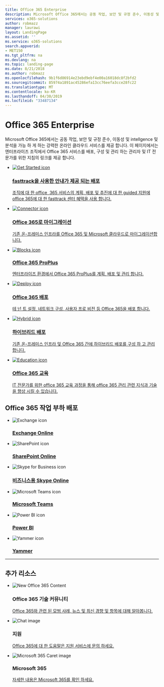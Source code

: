 ```yaml
---
title: Office 365 Enterprise
description: Microsoft Office 365에서는 공동 작업, 보안 및 규정 준수, 이동성 및 intellgence 및 분석을 가능 하 게 하는 강력한 온라인 클라우드 서비스를 제공 합니다. 이 페이지에서는 엔터프라이즈 조직에서 Office 365 서비스를 배포, 구성 및 관리 하는 관리자 및 IT 전문가를 위한 지침을 제공 합니다.
services: o365-solutions
author: robmazz
manager: laurawi
layout: LandingPage
ms.assetid: ''
ms.service: o365-solutions
search.appverid:
- MET150
ms.tgt_pltfrm: na
ms.devlang: na
ms.topic: landing-page
ms.date: 8/21/2018
ms.author: robmazz
ms.openlocfilehash: 9b1f6d86914e23ebd9ebf4e00a16018dc8f2bfd2
ms.sourcegitcommit: 85974a1891ac45286efa13cc76eefa3cce28fc22
ms.translationtype: MT
ms.contentlocale: ko-KR
ms.lasthandoff: 04/30/2019
ms.locfileid: "33487134"
---
```

<h1>Office 365 Enterprise</h1>
<p>Microsoft Office&nbsp;365에서는 공동 작업, 보안 및 규정 준수, 이동성 및 intellgence 및 분석을 가능 하 게 하는 강력한 온라인 클라우드 서비스를 제공 합니다. 이 페이지에서는 엔터프라이즈 조직에서 Office&nbsp;365 서비스를 배포, 구성 및 관리 하는 관리자 및 IT 전문가를 위한 지침의 링크를 제공 합니다.</p>
<ul class="cardsF panelContent">
    <li>
        <a href="https://www.microsoft.com/fasttrack/microsoft-365/office-365">
        <div class="cardSize">
            <div class="cardPadding">
                <div class="card">
                    <div class="cardImageOuter">
                        <div class="cardImage">
                            <img src="https://docs.microsoft.com/en-us//office/media/icons/get-started.svg" alt="Get Started icon" />
                        </div>
                    </div>
                    <div class="cardText">
                        <h3>fasttrack을 사용한 안내가 제공 되는 배포</h3>
                <p>조직에 대 한 office&nbsp;&nbsp;365 서비스의 계획, 배포 및 추진에 대 한 guided 지원에 office 365에 대 한 fasttrack 센터 혜택을 사용 합니다.</p>
                    </div>
                </div>
            </div>
        </div>
        </a>
    </li> 
    <li>
        <a href="migrate-data-to-office-365.md">
        <div class="cardSize">
            <div class="cardPadding">
                <div class="card">
                    <div class="cardImageOuter">
                        <div class="cardImage">
                            <img src="https://docs.microsoft.com/en-us/office/media/icons/connector.svg" alt="Connector icon" />
                        </div>
                    </div>
                    <div class="cardText">
                        <h3>Office 365로 마이그레이션</h3>
                <p>기존 온-프레미스 인프라를 Office&nbsp;365 및 Microsoft 클라우드로 마이그레이션합니다.</p>
                    </div>
                </div>
            </div>
        </div>
        </a>
    </li>
    <li>
        <a href="https://docs.microsoft.com/DeployOffice/deployment-guide-for-office-365-proplus">
        <div class="cardSize">
            <div class="cardPadding">
                <div class="card">
                    <div class="cardImageOuter">
                        <div class="cardImage">
                            <img src="https://docs.microsoft.com/en-us/office/media/icons/blocks.svg" alt="Blocks icon" />
                        </div>
                    </div>
                    <div class="cardText">
                        <h3>Office 365 ProPlus</h3>
                <p>엔터프라이즈 환경에서 Office&nbsp;365 ProPlus를 계획, 배포 및 관리 합니다.</p>
                    </div>
                </div>
            </div>
        </div>
        </a>
    </li>
    <li>
        <a href="setup-overview-for-enterprises.md">
        <div class="cardSize">
            <div class="cardPadding">
                <div class="card">
                    <div class="cardImageOuter">
                        <div class="cardImage">
                            <img src="https://docs.microsoft.com/en-us/office/media/icons/deploy.svg" alt="Deploy icon" />
                        </div>
                    </div>
                    <div class="cardText">
                        <h3>Office 365 배포</h3>
                <p>테 넌&nbsp;트 설정, 네트워크 구성, 사용자 프로 비전 등 Office 365을 배포 합니다.</p>
                    </div>
                </div>
            </div>
        </div>
        </a>
    </li>
    <li>
        <a href="hybrid-cloud-overview.md">
        <div class="cardSize">
            <div class="cardPadding">
                <div class="card">
                    <div class="cardImageOuter">
                        <div class="cardImage">
                            <img src="https://docs.microsoft.com/en-us/office/media/icons/hybrid.svg" alt="Hybrid icon" />
                        </div>
                    </div>
                    <div class="cardText">
                        <h3>하이브리드 배포</h3>
                <p>기존 온-프레미스 인프라 및 Office&nbsp;365 간에 하이브리드 배포를 구성 하 고 관리 합니다.</p>
                    </div>
                </div>
            </div>
        </div>
        </a>
    </li>
    <li>
        <a href="https://support.office.com/article/office-365-admin-and-it-pro-courses-68cc9b95-0bdc-491e-a81f-ee70b3ec63c5?wt.mc_id=otc_home">
        <div class="cardSize">
            <div class="cardPadding">
                <div class="card">
                    <div class="cardImageOuter">
                        <div class="cardImage">
                            <img src="https://docs.microsoft.com/en-us/office/media/icons/education-tutorial.svg" alt="Education icon" />
                        </div>
                    </div>
                    <div class="cardText">
                        <h3>Office 365 교육</h3>
                <p>IT 전문가를&nbsp;위한 office&nbsp;365 교육 과정을 통해 office 365 관리 관련 지식과 기술을 향상 시킬 수 있습니다.</p>
                    </div>
                </div>
            </div>
        </div>
        </a>
    </li>
</ul>

<h2>Office 365 작업 부하 배포</h2>

<ul class="panelContent cardsFTitle">
    <li>
        <div class="cardSize">
            <div class="cardPadding">
                <div class="card">
                    <div class="cardImageOuter">
                        <div class="cardImage">
                            <img src="https://docs.microsoft.com/media/logos/logo_Exchange.svg" alt="Exchange icon" data-linktype="external">
                        </div>
                    </div>
                    <div class="cardText">
                        <h3><a href="https://docs.microsoft.com/Exchange/exchange-online">Exchange Online</a></h3>
                    </div>
                </div>
            </div>
        </div>
    </li>
    <li>
        <div class="cardSize">
            <div class="cardPadding">
                <div class="card">
                    <div class="cardImageOuter">
                        <div class="cardImage">
                            <img src="https://docs.microsoft.com/media/logos/logo_sharepoint.svg" alt="SharePoint icon" data-linktype="external">
                        </div>
                    </div>
                    <div class="cardText">
                        <h3><a href="https://support.office.com/article/sharepoint-online-–-admin-help-79eb0420-8cbd-4bcb-a90b-ddc7d3ab4b3a?ui=en-US&rs=en-US&ad=US">SharePoint Online</a></h3>
                    </div>
                </div>
            </div>
        </div>
    </li>
    <li>
        <div class="cardSize">
            <div class="cardPadding">
                <div class="card">
                    <div class="cardImageOuter">
                        <div class="cardImage">
                            <img src="https://docs.microsoft.com/media/logos/logo_Skype_for_Business.svg" alt="Skype for Business icon" data-linktype="external">
                        </div>
                    </div>
                    <div class="cardText">
                        <h3><a href="https://docs.microsoft.com/SkypeForBusiness/skype-for-business-online">비즈니스용 Skype Online</a></h3>
                    </div>
                </div>
            </div>
        </div>
    </li>
    <li>
        <div class="cardSize">
            <div class="cardPadding">
                <div class="card">
                    <div class="cardImageOuter">
                        <div class="cardImage">
                            <img src="https://docs.microsoft.com/media/logos/logo_MSTeams.svg" alt="Microsoft Teams icon" data-linktype="external">
                        </div>
                    </div>
                    <div class="cardText">
                        <h3><a href="https://docs.microsoft.com/MicrosoftTeams/Microsoft-Teams">Microsoft Teams</a></h3>
                    </div>
                </div>
            </div>
        </div>
    </li>
    <li>
        <div class="cardSize">
            <div class="cardPadding">
                <div class="card">
                    <div class="cardImageOuter">
                        <div class="cardImage">
                            <img src="https://docs.microsoft.com/media/hubs/powerbi/pbi-powerbi-logo.svg" alt="Power BI icon" data-linktype="external">
                        </div>
                    </div>
                    <div class="cardText">
                        <h3><a href="https://docs.microsoft.com/power-bi/">Power BI</a></h3>
                    </div>
                </div>
            </div>
        </div>
    </li>
    </li>
    <li>
        <div class="cardSize">
            <div class="cardPadding">
                <div class="card">
                    <div class="cardImageOuter">
                        <div class="cardImage">
                            <img src="https://docs.microsoft.com/media/logos/logo-yammer.svg" alt="Yammer icon" data-linktype="external">
                        </div>
                    </div>
                    <div class="cardText">
                        <h3><a href="https://support.office.com/yammer">Yammer</a></h3>
                    </div>
                </div>
            </div>
        </div>
    </li>
</ul>

<hr>
<h2>추가 리소스</h2>

<ul class="panelContent cardsF">
    <li>
        <div class="cardSize">
            <div class="cardPadding">
                <div class="card">
                    <div class="cardImageOuter">
                        <div class="cardImage">
                            <img src="https://docs.microsoft.com/en-us/office/media/icons/users-people.svg" alt="New Office 365 Content" data-linktype="external">
                        </div>
                    </div>
                    <div class="cardText">
                        <h3>Office 365 기술 커뮤니티</h3>
                        <p><a href="https://techcommunity.microsoft.com/t5/Office-365/ct-p/Office365">Office&nbsp;365와 관련 된 모범 사례, 뉴스 및 최신 경향 및 항목에 대해 알아봅니다.</a></p>
                    </div>
                </div>
            </div>
        </div>
    </li>
    <li>
        <div class="cardSize">
            <div class="cardPadding">
                <div class="card">
                    <div class="cardImageOuter">
                        <div class="cardImage">
                            <img src="https://docs.microsoft.com/en-us/office/media/icons/chat.svg" alt="Chat image" data-linktype="external">
                        </div>
                    </div>
                    <div class="cardText">
                        <h3>지원</h3>
                        <p><a href="https://support.office.com/article/contact-support-for-business-products-admin-help-32a17ca7-6fa0-4870-8a8d-e25ba4ccfd4b?ui=en-US&rs=en-US&ad=US">Office&nbsp;365에 대 한 도움말은 지원 서비스에 문의 하세요.</a></p>
                    </div>
                </div>
            </div>
        </div>
    </li>
    <li>
        <div class="cardSize">
            <div class="cardPadding">
                <div class="card">
                    <div class="cardImageOuter">
                        <div class="cardImage">
                            <img src="https://docs.microsoft.com/office/media/icons/caret-right-blue.svg" alt="Microsoft 365 Caret image" data-linktype="external">
                        </div>
                    </div>
                    <div class="cardText">
                        <h3>Microsoft 365</h3>
                        <p><a href="https://docs.microsoft.com/microsoft-365">자세한 내용은 Microsoft 365를 확인 하세요.</a></p>
                    </div>
                </div>
            </div>
        </div>
    </li>
</ul>